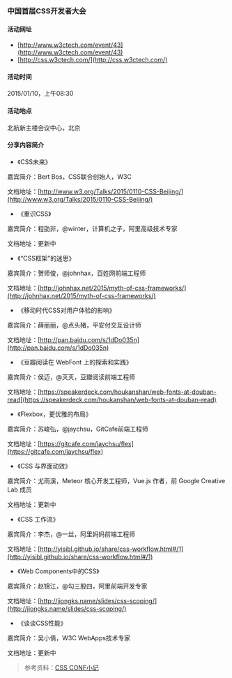 ### 中国首届CSS开发者大会

#### 活动网址

- [http://www.w3ctech.com/event/43](http://www.w3ctech.com/event/43)
- [http://css.w3ctech.com/](http://css.w3ctech.com/)

#### 活动时间

 2015/01/10，上午08:30

#### 活动地点

北航新主楼会议中心，北京

#### 分享内容简介

- 《CSS未来》

嘉宾简介：Bert Bos，CSS联合创始人，W3C

文档地址：[http://www.w3.org/Talks/2015/0110-CSS-Beijing/](http://www.w3.org/Talks/2015/0110-CSS-Beijing/)

- 《重识CSS》

嘉宾简介：程劭非，@winter，计算机之子，阿里高级技术专家

文档地址：更新中

- 《“CSS框架”的迷思》

嘉宾简介：贺师俊，@johnhax，百姓网前端工程师

文档地址：[http://johnhax.net/2015/myth-of-css-frameworks/](http://johnhax.net/2015/myth-of-css-frameworks/)

- 《移动时代CSS对用户体验的影响》

嘉宾简介：薛丽丽，@点头猪，平安付交互设计师

文档地址：[http://pan.baidu.com/s/1dDo035n](http://pan.baidu.com/s/1dDo035n)


- 《豆瓣阅读在 WebFont 上的探索和实践》

嘉宾简介：侯迈，@灭灭，豆瓣阅读前端工程师

文档地址：[https://speakerdeck.com/houkanshan/web-fonts-at-douban-read](https://speakerdeck.com/houkanshan/web-fonts-at-douban-read)

- 《Flexbox，更优雅的布局》

嘉宾简介：苏峻弘，@jaychsu，GitCafe前端工程师

文档地址：[https://gitcafe.com/jaychsu/flex](https://gitcafe.com/jaychsu/flex)

- 《CSS 与界面动效》

嘉宾简介：尤雨溪，Meteor 核心开发工程师，Vue.js 作者，前 Google Creative Lab 成员

文档地址：更新中

- 《CSS 工作流》

嘉宾简介：李杰，@一丝，阿里妈妈前端工程师

文档地址：[http://yisibl.github.io/share/css-workflow.html#/1](http://yisibl.github.io/share/css-workflow.html#/1)

- 《Web Components中的CSS》

嘉宾简介：赵锦江，@勾三股四，阿里前端开发专家

文档地址：[http://jiongks.name/slides/css-scoping/](http://jiongks.name/slides/css-scoping/)

- 《谈谈CSS性能》

嘉宾简介：吴小倩，W3C WebApps技术专家

文档地址：更新中

> 参考资料：[CSS CONF小记](http://code.wileam.com/css-conf/)